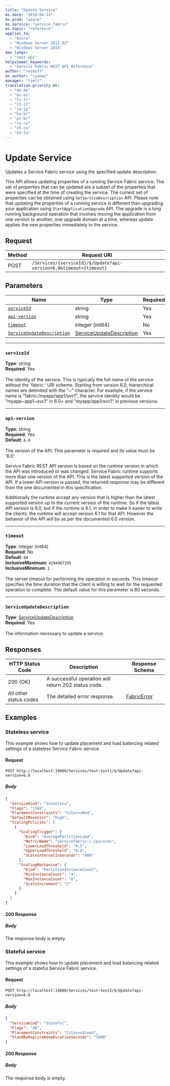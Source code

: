 ```yaml
---
title: "Update Service"
ms.date: "2018-04-23"
ms.prod: "azure"
ms.service: "service-fabric"
ms.topic: "reference"
applies_to: 
  - "Azure"
  - "Windows Server 2012 R2"
  - "Windows Server 2016"
dev_langs: 
  - "rest-api"
helpviewer_keywords: 
  - "Service Fabric REST API Reference"
author: "rwike77"
ms.author: "ryanwi"
manager: "timlt"
translation.priority.mt: 
  - "de-de"
  - "es-es"
  - "fr-fr"
  - "it-it"
  - "ja-jp"
  - "ko-kr"
  - "pt-br"
  - "ru-ru"
  - "zh-cn"
  - "zh-tw"
---
```

# Update Service
Updates a Service Fabric service using the specified update description.

This API allows updating properties of a running Service Fabric service. The set of properties that can be updated are a subset of the properties that were specified at the time of creating the service. The current set of properties can be obtained using `GetServiceDescription` API. Please note that updating the properties of a running service is different than upgrading your application using `StartApplicationUpgrade` API. The upgrade is a long running background operation that involves moving the application from one version to another, one upgrade domain at a time, whereas update applies the new properties immediately to the service.

## Request
| Method | Request URI |
| ------ | ----------- |
| POST | `/Services/{serviceId}/$/Update?api-version=6.0&timeout={timeout}` |


## Parameters
| Name | Type | Required | Location |
| --- | --- | --- | --- |
| [`serviceId`](#serviceid) | string | Yes | Path |
| [`api-version`](#api-version) | string | Yes | Query |
| [`timeout`](#timeout) | integer (int64) | No | Query |
| [`ServiceUpdateDescription`](#serviceupdatedescription) | [ServiceUpdateDescription](sfclient-model-serviceupdatedescription.md) | Yes | Body |

____
### `serviceId`
__Type__: string <br/>
__Required__: Yes<br/>
<br/>
The identity of the service. This is typically the full name of the service without the 'fabric:' URI scheme.
Starting from version 6.0, hierarchical names are delimited with the "~" character.
For example, if the service name is "fabric:/myapp/app1/svc1", the service identity would be "myapp~app1~svc1" in 6.0+ and "myapp/app1/svc1" in previous versions.


____
### `api-version`
__Type__: string <br/>
__Required__: Yes<br/>
__Default__: `6.0` <br/>
<br/>
The version of the API. This parameter is required and its value must be '6.0'.

Service Fabric REST API version is based on the runtime version in which the API was introduced or was changed. Service Fabric runtime supports more than one version of the API. This is the latest supported version of the API. If a lower API version is passed, the returned response may be different from the one documented in this specification.

Additionally the runtime accept any version that is higher than the latest supported version up to the current version of the runtime. So if the latest API version is 6.0, but if the runtime is 6.1, in order to make it easier to write the clients, the runtime will accept version 6.1 for that API. However the behavior of the API will be as per the documented 6.0 version.


____
### `timeout`
__Type__: integer (int64) <br/>
__Required__: No<br/>
__Default__: `60` <br/>
__InclusiveMaximum__: `4294967295` <br/>
__InclusiveMinimum__: `1` <br/>
<br/>
The server timeout for performing the operation in seconds. This timeout specifies the time duration that the client is willing to wait for the requested operation to complete. The default value for this parameter is 60 seconds.

____
### `ServiceUpdateDescription`
__Type__: [ServiceUpdateDescription](sfclient-model-serviceupdatedescription.md) <br/>
__Required__: Yes<br/>
<br/>
The information necessary to update a service.

## Responses

| HTTP Status Code | Description | Response Schema |
| --- | --- | --- |
| 200 (OK) | A successful operation will return 202 status code.<br/> |  |
| All other status codes | The detailed error response.<br/> | [FabricError](sfclient-model-fabricerror.md) |

## Examples

### Stateless service

This example shows how to update placement and load balancing related settings of a stateless Service Fabric service.

#### Request
```
POST http://localhost:19080/Services/test~test1/$/Update?api-version=6.0
```

##### Body
```json
{
  "ServiceKind": "Stateless",
  "Flags": "1568",
  "PlacementConstraints": "Color==Red",
  "DefaultMoveCost": "High",
  "ScalingPolicies": [
    {
      "ScalingTrigger": {
        "Kind": "AveragePartitionLoad",
        "MetricName": "servicefabric:/_CpuCores",
        "LowerLoadThreshold": "0.5",
        "UpperLoadThreshold": "0.8",
        "ScaleIntervalInSeconds": "900"
      },
      "ScalingMechanism": {
        "Kind": "PartitionInstanceCount",
        "MinInstanceCount": "4",
        "MaxInstanceCount": "6",
        "ScaleIncrement": "2"
      }
    }
  ]
}
```

#### 200 Response
##### Body
The response body is empty.
### Stateful service

This example shows how to update placement and load balancing related settings of a stateful Service Fabric service.

#### Request
```
POST http://localhost:19080/Services/test~test2/$/Update?api-version=6.0
```

##### Body
```json
{
  "ServiceKind": "Stateful",
  "Flags": "40",
  "PlacementConstraints": "Color==Green",
  "StandByReplicaKeepDurationSeconds": "1000"
}
```

#### 200 Response
##### Body
The response body is empty.
